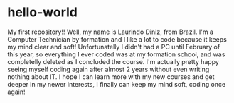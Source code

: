 # hello-world
My first repository!!
Well, my name is Laurindo Diniz, from Brazil. I'm a Computer Technician by formation and I like a lot to code because it keeps my mind clear and soft! Unfortunatelly I didn't had a PC until February of this year, so everything I ever coded was at my formation school, and was completelly deleted as I concluded the course. I'm actually pretty happy seeing myself coding again after almost 2 years without even writing nothing about IT. I hope I can learn more with my new courses and get deeper in my newer interests, I finally can keep my mind soft, coding once again!
